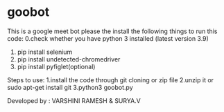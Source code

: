 # goobot
This is a google meet bot 
please the install the following things to run this code:
0.check whether you have python 3 installed (latest version 3.9)
1. pip install selenium
2. pip install undetected-chromedriver
3. pip install pyfiglet(optional)

Steps to use:
1.install the code through git cloning or zip file
2.unzip it or sudo apt-get install git
3.python3 goobot.py


Developed by : VARSHINI RAMESH & SURYA.V
